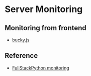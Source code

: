 
# Server Monitoring

## Monitoring from frontend

  * [bucky.js](https://github.hubspot.com/bucky)

## Reference

  * [FullStackPython monitoring](https://www.fullstackpython.com/monitoring.html)
